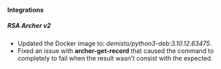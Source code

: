
#### Integrations

##### RSA Archer v2
- Updated the Docker image to: *demisto/python3-deb:3.10.12.63475*.
- Fixed an issue with **archer-get-record** that caused the command to completely to fail when the result wasn't consist with the expected.
 